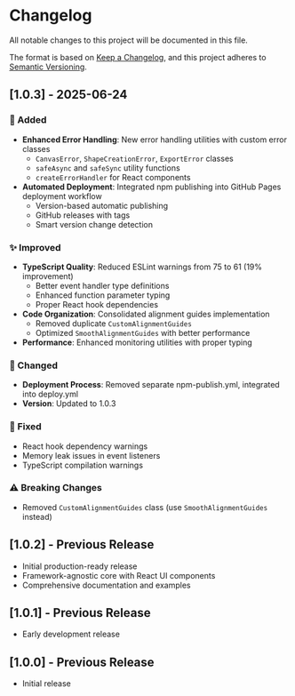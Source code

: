 # Changelog

All notable changes to this project will be documented in this file.

The format is based on [Keep a Changelog](https://keepachangelog.com/en/1.0.0/),
and this project adheres to [Semantic Versioning](https://semver.org/spec/v2.0.0.html).

## [1.0.3] - 2025-06-24

### 🚀 Added
- **Enhanced Error Handling**: New error handling utilities with custom error classes
  - `CanvasError`, `ShapeCreationError`, `ExportError` classes
  - `safeAsync` and `safeSync` utility functions
  - `createErrorHandler` for React components
- **Automated Deployment**: Integrated npm publishing into GitHub Pages deployment workflow
  - Version-based automatic publishing
  - GitHub releases with tags
  - Smart version change detection

### ✨ Improved
- **TypeScript Quality**: Reduced ESLint warnings from 75 to 61 (19% improvement)
  - Better event handler type definitions
  - Enhanced function parameter typing
  - Proper React hook dependencies
- **Code Organization**: Consolidated alignment guides implementation
  - Removed duplicate `CustomAlignmentGuides`
  - Optimized `SmoothAlignmentGuides` with better performance
- **Performance**: Enhanced monitoring utilities with proper typing

### 🔧 Changed
- **Deployment Process**: Removed separate npm-publish.yml, integrated into deploy.yml
- **Version**: Updated to 1.0.3

### 🐛 Fixed
- React hook dependency warnings
- Memory leak issues in event listeners
- TypeScript compilation warnings

### ⚠️ Breaking Changes
- Removed `CustomAlignmentGuides` class (use `SmoothAlignmentGuides` instead)

## [1.0.2] - Previous Release
- Initial production-ready release
- Framework-agnostic core with React UI components
- Comprehensive documentation and examples

## [1.0.1] - Previous Release
- Early development release

## [1.0.0] - Previous Release
- Initial release
